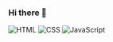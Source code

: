 ### Hi there 👋

![HTML](https://img.shields.io/badge/-HTML5-f05032?style=for-the-badge&logo=html5&logoColor=ffffff)
![CSS](https://img.shields.io/badge/-CSS3-007ACC?style=for-the-badge&logo=css3)
![JavaScript](https://img.shields.io/static/v1?label=JS&message=JavaScript&color=yellow)
